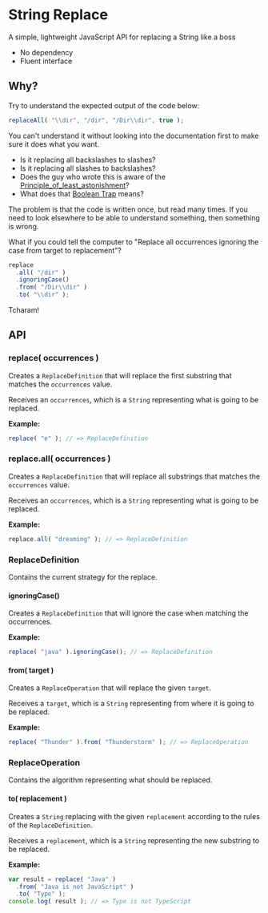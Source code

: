 # String Replace

A simple, lightweight JavaScript API for replacing a String like a boss

* No dependency
* Fluent interface

## Why?

Try to understand the expected output of the code below:

```javascript
replaceAll( "\\dir", "/dir", "/Dir\\dir", true );
```

You can't understand it without looking into the documentation first to make sure it does what you want.

* Is it replacing all backslashes to slashes?
* Is it replacing all slashes to backslashes?
* Does the guy who wrote this is aware of the [Principle_of_least_astonishment](https://en.wikipedia.org/wiki/Principle_of_least_astonishment)?
* What does that [Boolean Trap](http://ariya.ofilabs.com/2011/08/hall-of-api-shame-boolean-trap.html) means?

The problem is that the code is written once, but read many times. If you need
to look elsewhere to be able to understand something, then something is wrong.

What if you could tell the computer to "Replace all occurrences ignoring the case from target to replacement"?

```javascript
replace
  .all( "/dir" )
  .ignoringCase()
  .from( "/Dir\\dir" )
  .to( "\\dir" );
```

Tcharam!

## API

### replace( occurrences )

Creates a `ReplaceDefinition` that will replace the first substring that
matches the `occurrences` value.

Receives an `occurrences`, which is a `String` representing what is going to
be replaced.

**Example:**

```javascript
replace( "e" ); // => ReplaceDefinition
```

### replace.all( occurrences )

Creates a `ReplaceDefinition` that will replace all substrings that
matches the `occurrences` value.

Receives an `occurrences`, which is a `String` representing what is going to
be replaced.

**Example:**

```javascript
replace.all( "dreaming" ); // => ReplaceDefinition
```

### ReplaceDefinition

Contains the current strategy for the replace.

#### ignoringCase()

Creates a `ReplaceDefinition` that will ignore the case when matching the
occurrences.

**Example:**

```javascript
replace( "java" ).ignoringCase(); // => ReplaceDefinition
```

#### from( target )

Creates a `ReplaceOperation` that will replace the given `target`.

Receives a `target`, which is a `String` representing from where it
is going to be replaced.

**Example:**

```javascript
replace( "Thunder" ).from( "Thunderstorm" ); // => ReplaceOperation
```

### ReplaceOperation

Contains the algorithm representing what should be replaced.

#### to( replacement )

Creates a `String` replacing with the given `replacement` according to the
rules of the `ReplaceDefinition`.

Receives a `replacement`, which is a `String` representing the new substring to
be replaced.

**Example:**

```javascript
var result = replace( "Java" )
  .from( "Java is not JavaScript" )
  .to( "Type" );
console.log( result ); // => Type is not TypeScript
```
